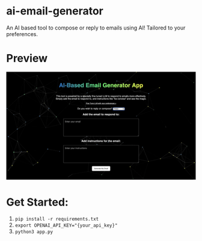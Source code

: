 # ai-email-generator
An AI based tool to compose or reply to emails using AI! Tailored to your preferences.
# Preview
![Preview](assets/ss.png)
# Get Started:
1. ```pip install -r requirements.txt```
2. ```export OPENAI_API_KEY="{your_api_key}"```
3. ```python3 app.py```

